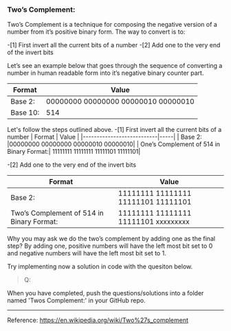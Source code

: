 ### Two’s Complement:
Two’s Complement is a technique for composing the negative version of a number from it’s positive binary form.  The way to convert is to:

  -[1] First invert all the current bits of a number
  -[2] Add one to the very end of the invert bits

Let’s see an example below that goes through the sequence of converting a number in human readable form into it’s negative binary counter part.

| Format | Value | 
|---------------------------|-----|
| Base 2:                  |00000000 00000000 00000010 00000010|
| Base 10:                  | 514  |

Let's follow the steps outlined above.
  -[1] First invert all the current bits of a number
| Format | Value | 
|---------------------------|-----|
| Base 2:                  |00000000 00000000 00000010 00000010|
| One’s Complement of 514 in Binary Format:| 11111111 11111111 11111101 11111101|  
  
  -[2] Add one to the very end of the invert bits
  
| Format | Value | 
|---------------------------|-----|
| Base 2:                  |11111111 11111111 11111101 11111101|
| Two’s Complement of 514 in Binary Format:                  | 11111111 11111111 11111101 xxxxxxxxx|    

Why you may ask we do the two’s complement by adding one as the final step?  By adding one, positive numbers will have the left most bit set to 0 and negative numbers will have the left most bit set to 1.

Try implementing now a solution in code with the quesiton below.
>Q:

When you have completed, push the questions/solutions into a folder named 'Twos Complement:' in your GitHub repo.
______________________________________________________________________________________
Reference:
https://en.wikipedia.org/wiki/Two%27s_complement
